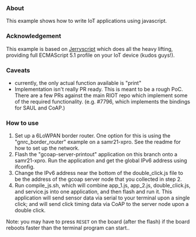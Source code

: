 ### About

This example shows how to write IoT applications using javascript.

### Acknowledgement

This example is based on [Jerryscript](https://github.com/jerryscript-project/jerryscript) which does all the heavy lifting, providing full ECMAScript 5.1 profile on your IoT device (kudos guys!).

### Caveats

- currently, the only actual function available is "print"
- Implementation isn't really PR ready. This is meant to be a rough PoC. There are a few PRs against the main RIOT repo which implement some of the required functionality. (e.g. #7796, which implements the bindings for SAUL and CoAP.)

### How to use

1. Set up a 6LoWPAN border router. One option for this is using the "gnrc_border_router" example on a samr21-xpro. See the readme for how to set up the network.
2. Flash the "gcoap-server-printout" application on this branch onto a samr21-xpro. Run the application and get the global IPv6 address using ifconfig.
3. Change the IPv6 address near the bottom of the double_click.js file to be the address of the gcoap server node that you collected in step 2.
4. Run compile_js.sh, which will combine app_1.js, app_2.js, double_click.js, and service.js into one application, and then flash and run it. This application will send sensor data via serial to your terminal upon a single click; and will send click timing data via CoAP to the server node upon a double click.

Note: you may have to press `RESET` on the board (after the flash) if the board
reboots faster than the terminal program can start..
